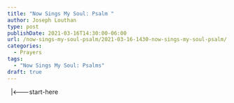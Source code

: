 ```yaml
---
title: "Now Sings My Soul: Psalm "
author: Joseph Louthan
type: post
publishDate: 2021-03-16T14:30:00-06:00
url: /now-sings-my-soul-psalm/2021-03-16-1430-now-sings-my-soul-psalm/
categories:
  - Prayers
tags:
  - "Now Sings My Soul: Psalms"
draft: true
---
```

<div style="font-variant: small-caps;">

</div>
&nbsp;
    |<---start-here

